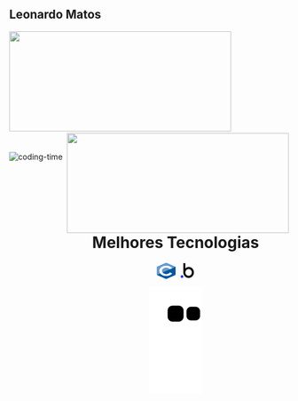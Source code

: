 ## Leonardo Matos

<div>
  
  <img  height="180em" width = 400 src="https://github-readme-stats.vercel.app/api?username=Leo3xM&show_icons=true&theme=dark&include_all_commits=true&count_private=true"/>
  <img align="right" height="180em" width = 400 src="https://github-readme-stats.vercel.app/api/top-langs/?username=Leo3xM&layout=compact&langs_count=16&theme=dark"/>
</div>
<br>

<div  align="center"> 
  <div style="display: inline_block"><br>
    <img align="left" height="250" alt="coding-time" src="code.gif">
    <h1 align="center">Melhores Tecnologias </h1>
    <img align="center" height="30" width="40" alt="c-icon" src="https://raw.githubusercontent.com/devicons/devicon/master/icons/c/c-original.svg">
    <img align="center" height="30" width="30" alt="bubble.io-icon" src="https://github.com/Leo3xM/Leo3xM/blob/main/bubble.io%20logo.png">
   </div>
  
![Snake animation](https://github.com/Leo3xM/Leo3xM/blob/output/github-contribution-grid-snake.svg)
